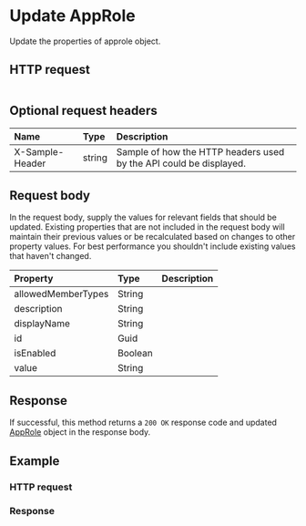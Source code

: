 # Update AppRole

Update the properties of approle object.
## HTTP request
```http

```

## Optional request headers
| Name       | Type | Description|
|:-----------|:------|:----------|
| X-Sample-Header  | string  | Sample of how the HTTP headers used by the API could be displayed.|

## Request body
In the request body, supply the values for relevant fields that should be updated. Existing properties that are not included in the request body will maintain their previous values or be recalculated based on changes to other property values. For best performance you shouldn't include existing values that haven't changed.

| Property	   | Type	|Description|
|:---------------|:--------|:----------|
|allowedMemberTypes|String||
|description|String||
|displayName|String||
|id|Guid||
|isEnabled|Boolean||
|value|String||

## Response
If successful, this method returns a `200 OK` response code and updated [AppRole](../resources/approle.md) object in the response body.
## Example
### HTTP request
### Response
